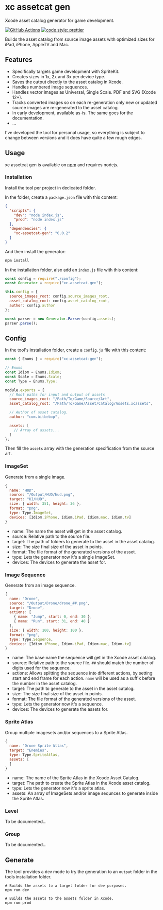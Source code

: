 # xc assetcat gen

Xcode asset catalog generator for game development. 

[![GitHub Actions](https://github.com/artstorm/xc-assetcat-gen/workflows/style/badge.svg)](https://github.com/artstorm/xc-assetcat-gen/actions)
[![code style: prettier](https://img.shields.io/badge/code_style-prettier-ff69b4.svg)](https://github.com/prettier/prettier)

Builds the asset catalog from source image assets with optimized sizes for iPad, iPhone, AppleTV and Mac.

## Features

* Specifically targets game development with SpriteKit.
* Creates sizes in 1x, 2x and 3x per device type.
* Saves the output directly to the asset catalog in Xcode.
* Handles numbered image sequences.
* Handles vector images as Universal, Single Scale. PDF and SVG (Xcode 12+).
* Tracks converted images so on each re-generation only new or updated source images are re-generated to the asset catalog.
* In early development, available as-is. The same goes for the documentation.
* ...

I've developed the tool for personal usage, so everything is subject to change between versions and it does have quite a few rough edges.

## Usage

xc assetcat gen is available on [npm](https://www.npmjs.com/package/xc-assetcat-gen) and requires nodejs.

### Installation 

Install the tool per project in dedicated folder.

In the folder, create a `package.json` file with this content:

```json
{
  "scripts": {
    "dev": "node index.js",
    "prod": "node index.js"
  },
  "dependencies": {
    "xc-assetcat-gen": "0.0.2"
  }
}
```

And then install the generator:

```sh
npm install
```

In the installation folder, also add an `index.js` file with this content:

```js
const config = require("./config");
const Generator = require("xc-assetcat-gen");

this.config = {
  source_images_root: config.source_images_root,
  asset_catalog_root: config.asset_catalog_root,
  author: config.author
};

const parser = new Generator.Parser(config.assets);
parser.parse();
````

## Config

In the tool's installation folder, create a `config.js` file with this content:

```js
const { Enums } = require("xc-assetcat-gen");

// Enums
const Idiom = Enums.Idiom;
const Scale = Enums.Scale;
const Type = Enums.Type;

module.exports = {
  // Root paths for input and output of assets
  source_images_root: "/Path/To/Game/Source/Art",
  asset_catalog_root: "/Path/To/Game/Asset/Catalog/Assets.xcassets",

  // Author of asset catalog.
  author: "com.bitbebop",

  assets: [
    // Array of assets... 
  ]
};
```

Then fill the `assets` array with the generation specification from the source art.

### ImageSet

Generate from a single image.

```js
{
  name: "HUD",
  source: "/Output/HUD/hud.png",
  target: "UI/HUD",
  size: { width: 351, height: 36 },
  format: "png",
  type: Type.ImageSet,
  devices: [Idiom.iPhone, Idiom.iPad, Idiom.mac, Idiom.tv]
}
```

* name: The name the asset will get in the asset catalog.
* source: Relative path to the source file.
* target: The path of folders to generate to the asset in the asset catalog.
* size: The size final size of the asset in points.
* format: The file format of the generated versions of the asset.
* type: Lets the generator now it's a single ImageSet.
* devices: The devices to generate the asset for.

### Image Sequence

Generate from an image sequence.

```js
{
  name: "Drone",
  source: "/Output/Drone/drone_##.png",
  target: "Drone",
  actions: [
    { name: "Jump", start: 0, end: 30 },
    { name: "Run", start: 31, end: 48 }
  ],
  size: { width: 100, height: 100 },
  format: "png",
  type: Type.Sequence,
  devices: [Idiom.iPhone, Idiom.iPad, Idiom.mac, Idiom.tv]
}
```

* name: The base name the sequence will get in the Xcode asset catalog.
* source: Relative path to the source file. `##` should match the number of digits used for the sequence.
* actions: Allows splitting the sequence into different actions, by setting start and end frame for each action. `name` will be used as a suffix before the number in the asset catalog.
* target: The path to generate to the asset in the asset catalog.
* size: The size final size of the asset in points.
* format: The file format of the generated versions of the asset.
* type: Lets the generator now it's a sequence.
* devices: The devices to generate the assets for.

### Sprite Atlas

Group multiple imagesets and/or sequences to a Sprite Atlas.

```js
{
  name: "Drone Sprite Atlas",
  target: "Enemies",
  type: Type.SpriteAtlas,
  assets: [
  ]
}

```

* name: The name of the Sprite Atlas in the Xcode Asset Catalog.
* target: The path to create the Sprite Atlas in the Xcode asset catalog.
* type: Lets the generator now it's a sprite atlas.
* assets: An array of ImageSets and/or image sequnces to generate inside the Sprite Atlas.

### Level

To be documented...

### Group

To be documented...

## Generate

The tool provides a dev mode to try the generation to an `output` folder in the tools installation folder.

```
# Builds the assets to a target folder for dev purposes.
npm run dev

# Builds the assets to the assets folder in Xcode.
npm run prod
```
